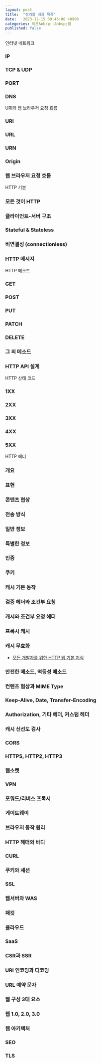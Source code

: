 ```yaml
---
layout: post
title:  "정리할 내용 목록"
date:   2023-12-15 09:46:00 +0900
categories: 이론&nbsp;-&nbsp;웹
published: false
---
```


인터넷 네트워크
### IP
### TCP & UDP
### PORT
### DNS

URI와 웹 브라우저 요청 흐름
### URI
### URL
### URN
### Origin
### 웹 브라우저 요청 흐름

HTTP 기본
### 모든 것이 HTTP
### 클라이언트-서버 구조
### Stateful & Stateless
### 비연결성 (connectionless)
### HTTP 메시지

HTTP 메소드
### GET
### POST
### PUT
### PATCH
### DELETE
### 그 외 메소드
### HTTP API 설계

HTTP 상태 코드
### 1XX
### 2XX
### 3XX
### 4XX
### 5XX

HTTP 헤더
### 개요
### 표현
### 콘텐츠 협상
### 전송 방식
### 일반 정보
### 특별한 정보
### 인증
### 쿠키
### 캐시 기본 동작
### 검증 헤더와 조건부 요청
### 캐시와 조건부 요청 헤더
### 프록시 캐시
### 캐시 무효화

- [모든 개발자를 위한 HTTP 웹 기본 지식](https://www.inflearn.com/course/http-%EC%9B%B9-%EB%84%A4%ED%8A%B8%EC%9B%8C%ED%81%AC#curriculum)

### 안전한 메소드, 멱등성 메소드
### 컨텐츠 협상과 MIME Type
### Keep-Alive, Date, Transfer-Encoding
### Authorization, 기타 헤더, 커스텀 헤더
### 캐시 신선도 검사
### CORS
### HTTPS, HTTP2, HTTP3
### 웹소켓
### VPN
### 포워드/리버스 프록시
### 게이트웨이

### 브라우저 동작 원리
### HTTP 헤더와 바디
### CURL
### 쿠키와 세션
### SSL
### 웹서버와 WAS
### 패킷
### 클라우드
### SaaS
### CSR과 SSR
### URI 인코딩과 디코딩
### URL 예약 문자
### 웹 구성 3대 요소
### 웹 1.0, 2.0, 3.0
### 웹 아키텍처
### SEO
### TLS